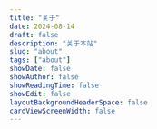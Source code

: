 ```yaml
---
title: "关于"
date: 2024-08-14
draft: false
description: "关于本站"
slug: "about"
tags: ["about"]
showDate: false
showAuthor: false
showReadingTime: false
showEdit: false
layoutBackgroundHeaderSpace: false
cardViewScreenWidth: false
---
```

